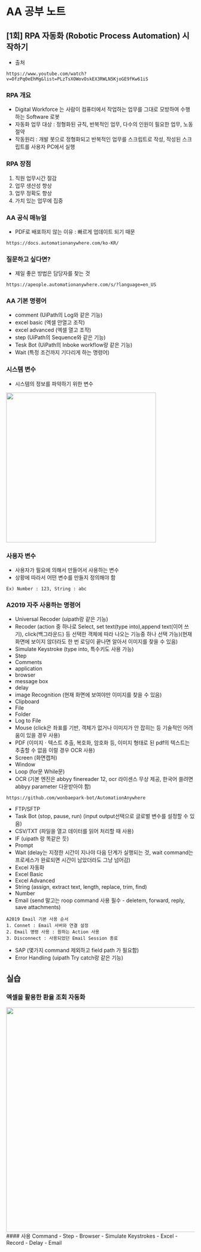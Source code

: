 # AA 공부 노트

## [1회] RPA 자동화 (Robotic Process Automation) 시작하기

- 출처
~~~
https://www.youtube.com/watch?v=OfzPq0eEhMg&list=PLzTsXOWovOskEX3RWLN5KjoGE9fKw61iS
~~~


### RPA 개요
- Digital Workforce 는 사람이 컴퓨터에서 작업하는 업무를 그대로 모방하여 수행하는 Software 로봇
- 자동화 업무 대상 : 정형화된 규칙, 반복적인 업무, 다수의 인원이 필요한 업무, 노동 절약
- 작동원리 : 개발 봇으로 정형화되고 반복적인 업무를 스크립트로 작성, 작성된 스크립트를 사용자 PC에서 실행

### RPA 장점
 1. 직원 업무시간 절감
 2. 업무 생산성 향상
 3. 업무 정확도 향상
 4. 가치 있는 업무에 집중

### AA 공식 매뉴얼
- PDF로 배포하지 않는 이유 : 빠르게 업데이트 되기 때문
~~~
https://docs.automationanywhere.com/ko-KR/
~~~

### 질문하고 싶다면?
- 제일 좋은 방법은 담당자를 찾는 것
~~~
https://apeople.automationanywhere.com/s/?language=en_US
~~~

### AA 기본 명령어
- comment (UiPath의 Log와 같은 기능)
- excel basic (엑셀 안열고 조작)
- excel advanced (엑셀 열고 조작)
- step (UiPath의 Sequence와 같은 기능)
- Tesk Bot (UiPath의 Inboke workflow랑 같은 기능)
- Wait (특정 조건까지 기다리게 하는 명령어)

### 시스템 변수
- 시스템의 정보를 파악하기 위한 변수
<img src="https://user-images.githubusercontent.com/114639257/219285145-79e6509f-4be2-452e-bd24-00d6cc17998e.png" width="400">

### 사용자 변수
- 사용자가 필요에 의해서 만들어서 사용하는 변수
- 상황에 따라서 어떤 변수를 만들지 정의해야 함
~~~
Ex) Number : 123, String : abc
~~~

### A2019 자주 사용하는 명령어
- Universal Recoder (uipath랑 같은 기능)
- Recoder (action 중 하나로 Select, set text(type into),append text(이어 쓰기), click(백그라운드) 등 선택한 객체에 따라 나오는 기능중 하나 선택 가능)(현재 화면에 보이지 않더라도 한 번 로딩이 끝나면 알아서 이미지를 찾을 수 있음)
- Simulate Keystroke (type into, 특수키도 사용 가능)
- Step
- Comments
- application
- browser
- message box
- delay 
- image Recognition (현재 화면에 보여야만 이미지를 찾을 수 있음)
- Clipboard
- File
- Folder
- Log to File
- Mouse (click은 좌표를 기반, 객체가 없거나 이미지가 안 잡히는 등 기술적인 어려움이 있을 경우 사용)
- PDF (이미지ㆍ텍스트 추출, 복호화, 암호화 등, 이미지 형태로 된 pdf의 텍스트는 추출할 수 없음 이럴 경우 OCR 사용)
- Screen (화면캡처)
- Window
- Loop (for문 While문)
- OCR (기본 엔진은 abbyy finereader 12, ocr 라이센스 무상 제공, 한국어 쓸려면 abbyy parameter 다운받아야 함)
~~~
https://github.com/wonbaepark-bot/AutomationAnywhere
~~~
- FTP/SFTP
- Task Bot (stop, pause, run) (input output선택으로 글로벌 변수를 설정할 수 있음)
- CSV/TXT (파일을 열고 데이터를 읽어 처리할 때 사용)
- IF (uipath 랑 똑같은 듯)
- Prompt
- Wait (delay는 지정한 시간이 지나야 다음 단계가 실행되는 것, wait command는 프로세스가 완료되면 시간이 남았더라도 그냥 넘어감)
- Excel 자동화
- Excel Basic
- Excel Advanced
- String (assign, extract text, length, replace, trim, find)
- Number
- Email (send 말고는 roop command 사용 필수 - deletem, forward, reply, save attachments)
~~~
A2019 Email 기본 사용 순서
1. Connet : Email 서버와 연결 설정
2. Email 명령 사용 : 원하는 Action 사용
3. Disconnect : 사용되었던 Email Session 종료
~~~
- SAP (몇가지 command 제외하고 field path 가 필요함)
- Error Handling (uipath Try catch랑 같은 기능)


## 실습
### 엑셀을 활용한 환율 조회 자동화
<img src="https://user-images.githubusercontent.com/114639257/219551080-4c8e7999-3cf6-4a59-a365-7d27a6f4deb2.png" width="600">
#### 사용 Command
- Step
- Browser
- Simulate Keystrokes
- Excel
- Record
- Delay
- Email

















